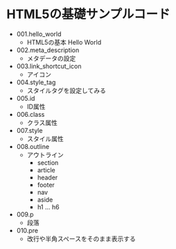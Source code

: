 # HTML5の基礎サンプルコード

* 001.hello_world
    + HTML5の基本 Hello World
* 002.meta_description
    + メタデータの設定
* 003.link_shortcut_icon
    + アイコン
* 004.style_tag
    + スタイルタグを設定してみる
* 005.id
    + ID属性
* 006.class
    + クラス属性
* 007.style
    + スタイル属性
* 008.outline
    + アウトライン
        - section
        - article
        - header
        - footer
        - nav
        - aside
        - h1 ... h6
* 009.p
    + 段落
* 010.pre
    + 改行や半角スペースをそのまま表示する
